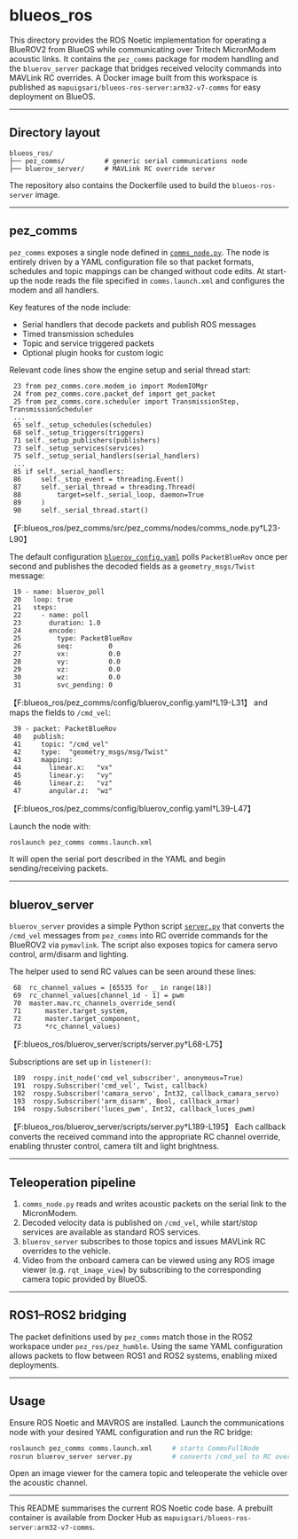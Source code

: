 # blueos_ros

This directory provides the ROS Noetic implementation for operating a BlueROV2 from BlueOS while communicating over Tritech MicronModem acoustic links.  It contains the `pez_comms` package for modem handling and the `bluerov_server` package that bridges received velocity commands into MAVLink RC overrides.  A Docker image built from this workspace is published as `mapuigsari/blueos-ros-server:arm32-v7-comms` for easy deployment on BlueOS.

---

## Directory layout

```
blueos_ros/
├── pez_comms/          # generic serial communications node
├── bluerov_server/     # MAVLink RC override server
```

The repository also contains the Dockerfile used to build the `blueos-ros-server` image.

---

## pez_comms
`pez_comms` exposes a single node defined in [`comms_node.py`](./pez_comms/src/pez_comms/nodes/comms_node.py).  The node is entirely driven by a YAML configuration file so that packet formats, schedules and topic mappings can be changed without code edits.  At start-up the node reads the file specified in `comms.launch.xml` and configures the modem and all handlers.

Key features of the node include:

* Serial handlers that decode packets and publish ROS messages
* Timed transmission schedules
* Topic and service triggered packets
* Optional plugin hooks for custom logic

Relevant code lines show the engine setup and serial thread start:
```
 23 from pez_comms.core.modem_io import ModemIOMgr
 24 from pez_comms.core.packet_def import get_packet
 25 from pez_comms.core.scheduler import TransmissionStep, TransmissionScheduler
 ...
 65 self._setup_schedules(schedules)
 68 self._setup_triggers(triggers)
 71 self._setup_publishers(publishers)
 73 self._setup_services(services)
 75 self._setup_serial_handlers(serial_handlers)
 ...
 85 if self._serial_handlers:
 86     self._stop_event = threading.Event()
 87     self._serial_thread = threading.Thread(
 88         target=self._serial_loop, daemon=True
 89     )
 90     self._serial_thread.start()
```
【F:blueos_ros/pez_comms/src/pez_comms/nodes/comms_node.py†L23-L90】

The default configuration [`bluerov_config.yaml`](./pez_comms/config/bluerov_config.yaml) polls `PacketBlueRov` once per second and publishes the decoded fields as a `geometry_msgs/Twist` message:
```
 19 - name: bluerov_poll
 20   loop: true
 21   steps:
 22     - name: poll
 23       duration: 1.0
 24       encode:
 25         type: PacketBlueRov
 26         seq:         0
 27         vx:          0.0
 28         vy:          0.0
 29         vz:          0.0
 30         wz:          0.0
 31         svc_pending: 0
```
【F:blueos_ros/pez_comms/config/bluerov_config.yaml†L19-L31】
and maps the fields to `/cmd_vel`:
```
 39 - packet: PacketBlueRov
 40   publish:
 41     topic: "/cmd_vel"
 42     type:  "geometry_msgs/msg/Twist"
 43     mapping:
 44       linear.x:   "vx"
 45       linear.y:   "vy"
 46       linear.z:   "vz"
 47       angular.z:  "wz"
```
【F:blueos_ros/pez_comms/config/bluerov_config.yaml†L39-L47】

Launch the node with:
```bash
roslaunch pez_comms comms.launch.xml
```
It will open the serial port described in the YAML and begin sending/receiving packets.

---

## bluerov_server
`bluerov_server` provides a simple Python script [`server.py`](./bluerov_server/scripts/server.py) that converts the `/cmd_vel` messages from `pez_comms` into RC override commands for the BlueROV2 via `pymavlink`.  The script also exposes topics for camera servo control, arm/disarm and lighting.

The helper used to send RC values can be seen around these lines:
```
 68  rc_channel_values = [65535 for _ in range(18)]
 69  rc_channel_values[channel_id - 1] = pwm
 70  master.mav.rc_channels_override_send(
 71      master.target_system,
 72      master.target_component,
 73      *rc_channel_values)
```
【F:blueos_ros/bluerov_server/scripts/server.py†L68-L75】

Subscriptions are set up in `listener()`:
```
 189  rospy.init_node('cmd_vel_subscriber', anonymous=True)
 191  rospy.Subscriber('cmd_vel', Twist, callback)
 192  rospy.Subscriber('camara_servo', Int32, callback_camara_servo)
 193  rospy.Subscriber('arm_disarm', Bool, callback_armar)
 194  rospy.Subscriber('luces_pwm', Int32, callback_luces_pwm)
```
【F:blueos_ros/bluerov_server/scripts/server.py†L189-L195】
Each callback converts the received command into the appropriate RC channel override, enabling thruster control, camera tilt and light brightness.

---

## Teleoperation pipeline
1. `comms_node.py` reads and writes acoustic packets on the serial link to the MicronModem.
2. Decoded velocity data is published on `/cmd_vel`, while start/stop services are available as standard ROS services.
3. `bluerov_server` subscribes to those topics and issues MAVLink RC overrides to the vehicle.
4. Video from the onboard camera can be viewed using any ROS image viewer (e.g. `rqt_image_view`) by subscribing to the corresponding camera topic provided by BlueOS.

---

## ROS1–ROS2 bridging
The packet definitions used by `pez_comms` match those in the ROS2 workspace under `pez_ros/pez_humble`. Using the same YAML configuration allows packets to flow between ROS1 and ROS2 systems, enabling mixed deployments.

---

## Usage
Ensure ROS Noetic and MAVROS are installed. Launch the communications node with your desired YAML configuration and run the RC bridge:
```bash
roslaunch pez_comms comms.launch.xml     # starts CommsFullNode
rosrun bluerov_server server.py          # converts /cmd_vel to RC overrides
```
Open an image viewer for the camera topic and teleoperate the vehicle over the acoustic channel.

---

This README summarises the current ROS Noetic code base.  A prebuilt container is available from Docker Hub as `mapuigsari/blueos-ros-server:arm32-v7-comms`.
